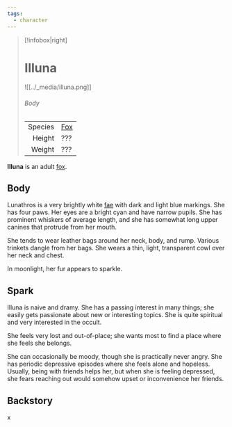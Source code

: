 ```yaml
---
tags:
  - character
---
```

> [!infobox|right]
> # Illuna
> ![[../_media/illuna.png]]
> ###### Body
> |  |  |
> | ---: | ---- |
> | Species | [Fox](<../Species/Fox.md>) |
> | Height | ??? |
> | Weight | ??? |

**Illuna** is an adult [fox](<../Species/Fox.md>).

## Body
Lunathros is a very brightly white [fae](<../Fae.md>) with dark and light blue markings. She has four paws. Her eyes are a bright cyan and have narrow pupils. She has prominent whiskers of average length, and she has somewhat long upper canines that protrude from her mouth.

She tends to wear leather bags around her neck, body, and rump. Various trinkets dangle from her bags. She wears a thin, light, transparent cowl over her neck and chest.

In moonlight, her fur appears to sparkle.

## Spark
Illuna is naive and dramy. She has a passing interest in many things; she easily gets passionate about new or interesting topics. She is quite spiritual and very interested in the occult.

She feels very lost and out-of-place; she wants most to find a place where she feels she belongs.

She can occasionally be moody, though she is practically never angry. She has periodic depressive episodes where she feels alone and hopeless. Usually, being with friends helps her, but when she is feeling depressed, she fears reaching out would somehow upset or inconvenience her friends.

## Backstory
x